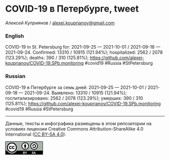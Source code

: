 COVID-19 в Петербурге, tweet
============================

*Алексей Куприянов* /
<a href="mailto:alexei.kouprianov@gmail.com" class="email">alexei.kouprianov@gmail.com</a>

### English

COVID-19 in St. Petersburg for: 2021-09-25 — 2021-10-01 / 2021-09-18 —
2021-09-24. Сonfirmed: 13310 / 10915 (121.94%); hospitalized: 2562 /
2078 (123.29%); deaths: 390 / 310 (125.81%);
<a href="https://github.com/alexei-kouprianov/COVID-19.SPb.monitoring" class="uri">https://github.com/alexei-kouprianov/COVID-19.SPb.monitoring</a>
\#covid19 \#Russia \#StPetersburg

### Russian

COVID-19 в Петербурге за семь дней: 2021-09-25 — 2021-10-01 / 2021-09-18
— 2021-09-24. Выявлено: 13310 / 10915 (121.94%); госпитализировано: 2562
/ 2078 (123.29%); умерших: 390 / 310 (125.81%);
<a href="https://github.com/alexei-kouprianov/COVID-19.SPb.monitoring" class="uri">https://github.com/alexei-kouprianov/COVID-19.SPb.monitoring</a>
\#covid19 \#Russia \#StPetersburg

------------------------------------------------------------------------

Данные, тексты и инфографика размещены в этом репозитории на условиях
лицензии Creative Commons Attribution-ShareAlike 4.0 International ([CC
BY-SA 4.0](https://creativecommons.org/licenses/by-sa/4.0/)).

![](../misc/CC-BY-SA-icon.png "CC-BY-SA")
